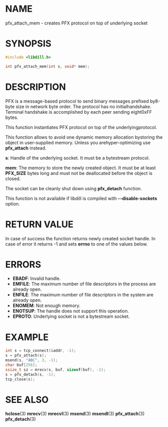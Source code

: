 # NAME

pfx_attach_mem - creates PFX protocol on top of underlying socket

# SYNOPSIS

```c
#include <libdill.h>

int pfx_attach_mem(int s, void* mem);
```

# DESCRIPTION

PFX  is a message-based protocol to send binary messages prefixed by8-byte size in network byte order. The protocol has no initialhandshake. Terminal handshake is accomplished by each peer sending eight0xFF bytes.

This function instantiates PFX protocol on top of the underlyingprotocol.

This function allows to avoid one dynamic memory allocation bystoring the object in user-supplied memory. Unless you arehyper-optimizing use **pfx_attach** instead.

**s**: Handle of the underlying socket. It must be a bytestream protocol.

**mem**: The memory to store the newly created object. It must be at least **PFX_SIZE** bytes long and must not be deallocated before the object is closed.

The socket can be cleanly shut down using **pfx_detach** function.

This function is not available if libdill is compiled with **--disable-sockets** option.

# RETURN VALUE

In case of success the function returns newly created socket handle. In case of error it returns -1 and sets **errno** to one of the values below.

# ERRORS

* **EBADF**: Invalid handle.
* **EMFILE**: The maximum number of file descriptors in the process are already open.
* **ENFILE**: The maximum number of file descriptors in the system are already open.
* **ENOMEM**: Not enough memory.
* **ENOTSUP**: The handle does not support this operation.
* **EPROTO**: Underlying socket is not a bytestream socket.

# EXAMPLE

```c
int s = tcp_connect(&addr, -1);
s = pfx_attach(s);
msend(s, "ABC", 3, -1);
char buf[256];
ssize_t sz = mrecv(s, buf, sizeof(buf), -1);
s = pfx_detach(s, -1);
tcp_close(s);
```

# SEE ALSO

**hclose**(3) **mrecv**(3) **mrecvl**(3) **msend**(3) **msendl**(3) **pfx_attach**(3) **pfx_detach**(3) 

